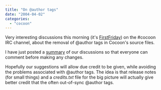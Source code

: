 ```yaml
---
title: "On @author tags"
date: "2004-04-02"
categories: 
  - "cocoon"
---
```


Very interesting discussions this morning (it's [FirstFriday](http://wiki.cocoondev.org/Wiki.jsp?page=FirstFriday)) on the #cocoon IRC channel, about the removal of @author tags in Cocoon's source files.

I have just posted a [summary](http://marc.theaimsgroup.com/?l=xml-cocoon-dev&m=108089900026744&w=2) of our discussions so that everyone can comment before making any changes.

Hopefully our suggestions will allow due credit to be given, while avoiding the problems associated with @author tags. The idea is that release notes (for small things) and a _credits.txt_ file for the big picture will actually give better credit that the often out-of-sync @author tags.
